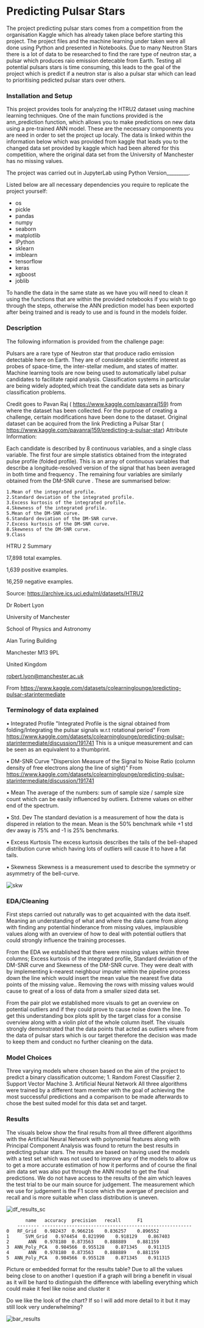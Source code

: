 # Predicting Pulsar Stars

The project predicting pulsar stars comes from a competition from the organisation Kaggle which has already taken place before starting this project. The project files and the machine learning under taken were all done using Python and presented in Notebooks. Due to many Neutron Stars there is a lot of data to be researched to find the rare type of neutron star, a pulsar which produces raio emission detecable from Earth. Testing all potential pulsars stars is time consuming, this leads to the goal of the project which is predict if a neutron star is also a pulsar star which can lead to prioritising pedicted pulsar stars over others. 


### Installation and Setup
This project provides tools for analyzing the HTRU2 dataset using machine learning techniques. One of the main functions provided is the ann_prediction function, which allows you to make predictions on new data using a pre-trained ANN model. These are the necessary components you are need in order to set the project up localy. The data is linked within the information below which was provided from kaggle that leads you to the changed data set provided by kaggle which had been altered for this competition, where the original data set from the University of Manchester has no missing values.

The project was carried out in JupyterLab using Python Version_________.

Listed below are all necessary dependencies you require to replicate the project yourself:
- os
- pickle
- pandas
- numpy
- seaborn
- matplotlib
- IPython
- sklearn
- imblearn
- tensorflow
- keras
- xgboost
- joblib

To handle the data in the same state as we have you will need to clean it using the functions that are within the provided notebooks if you wish to go through the steps, otherwise the ANN prediction model has been exported after being trained and is ready to use and is found in the models folder.

### Description
The following information is provided from the challenge page:


Pulsars are a rare type of Neutron star that produce radio emission detectable here on Earth. They are of considerable scientific interest as probes of space-time, the inter-stellar medium, and states of matter. Machine learning tools are now being used to automatically label pulsar candidates to facilitate rapid analysis. Classification systems in particular are being widely adopted,which treat the candidate data sets as binary classification problems.

Credit goes to Pavan Raj ( https://www.kaggle.com/pavanraj159) from where the dataset has been collected. For the purpose of creating a challenge, certain modifications have been done to the dataset.
Original dataset can be acquired from the link Predicting a Pulsar Star ( https://www.kaggle.com/pavanraj159/predicting-a-pulsar-star)
Attribute Information:

Each candidate is described by 8 continuous variables, and a single class variable. The first four are simple statistics obtained from the integrated pulse profile (folded profile). This is an array of continuous variables that describe a longitude-resolved version of the signal that has been averaged in both time and frequency . The remaining four variables are similarly obtained from the DM-SNR curve . These are summarised below:

	1.Mean of the integrated profile.
	2.Standard deviation of the integrated profile.
	3.Excess kurtosis of the integrated profile.
	4.Skewness of the integrated profile.
	5.Mean of the DM-SNR curve.
	6.Standard deviation of the DM-SNR curve.
	7.Excess kurtosis of the DM-SNR curve.
	8.Skewness of the DM-SNR curve.
	9.Class

HTRU 2 Summary

17,898 total examples.

1,639 positive examples.

16,259 negative examples.

Source:  https://archive.ics.uci.edu/ml/datasets/HTRU2

Dr Robert Lyon

University of Manchester

School of Physics and Astronomy

Alan Turing Building

Manchester M13 9PL

United Kingdom

robert.lyon@manchester.ac.uk

From <https://www.kaggle.com/datasets/colearninglounge/predicting-pulsar-starintermediate> 


### Terminology of data explained
• Integrated Profile
"Integrated Profile is the signal obtained from folding/Integrating the pulsar signals w.r.t rotational period"
From <https://www.kaggle.com/datasets/colearninglounge/predicting-pulsar-starintermediate/discussion/191741> 
This is a unique measurement and can be seen as an equivalent to a thumbprint.

• DM-SNR Curve
"Dispersion Measure of the Signal to Noise Ratio (column density of free electrons along the line of sight)"
From <https://www.kaggle.com/datasets/colearninglounge/predicting-pulsar-starintermediate/discussion/191741> 

• Mean
The average of the numbers: sum of sample size  / sample size count which can be easily influenced by outliers. Extreme values on either end of the spectrum.

• Std. Dev
The standard deviation is a measurement of how the data is dispered in relation to the mean. Mean is the 50% benchmark while +1 std dev away is 75% and -1 is 25% benchmarks.

• Excess Kurtosis
The excess kurtosis describes the tails of the bell-shaped distribution curve which having lots of outliers will cause it to have a fat tails.

• Skewness
Skewness is a measurement used to describe the symmetry or asymmetry of the bell-curve.

![skw](https://github.com/daistmarco/PredictingPulsarStar/assets/114780077/aca3d64e-dd38-4251-9332-72d8896e3c64)

### EDA/Cleaning
First steps carried out naturally was to get acquainted with the data itself. Meaning an understanding of what and where the data came from along with finding any potential hinderance from missing values, implausible values along with an overview of how to deal with potential outliers that could strongly influence the training processes.

From the EDA we established that there were missing values within three columns; Excess kurtosis of the integrated profile, Standard deviation of the DM-SNR curve and Skewness of the DM-SNR curve. They were dealt with by implementing k-nearest neighbour imputer within the pipeline process down the line which would insert the mean value the nearest five data points of the missing value.. Removing the rows with missing values would cause to great of a loss of data from a smaller sized data set.

From the pair plot we established more visuals to get an overview on potential outliers and if they could prove to cause noise down the line. To get this understanding box plots split by the target class for a consise overview along with a violin plot of the whole column itself. The visuals strongly demonstrated that the data points that acted as outliers where from the data of pulsar stars which is our target therefore the decision was made to keep them and conduct no further cleaning on the data.


### Model Choices
Three varying models where chosen based on the aim of the project to predict a binary classification outcome;
	1. Random Forest Classifier
	2. Support Vector Machine
	3. Artificial Neural Network
All three algorithms were trained by a different team member with the goal of achieving the most successful predictions and a comparison to be made afterwards to chose the best suited model for this data set and target. 


### Results
The visuals below show the final results from all three different algorithms with the Artificial Neural Network with polynomial features along with Principal Component Analysis was found to return the best results in predicting pulsar stars. The results are based on having used the models with a test set which was not used to improve any of the models to allow us to get a more accurate estimation of how it performs and of course the final aim data set was also put through the ANN model to get the final predictions. We do not have access to the results of the aim which leaves the test trial to be our main source for judgement. The measurement which we use for judgement is the F1 score which the avergae of precision and recall and is more suitable when class distribution is uneven. 

![df_results_sc](https://github.com/daistmarco/PredictingPulsarStar/assets/114780077/3ea514b4-7245-4454-8334-9ee72966f9f3)

	  	   name	  accuracy	precision	recall		F1
		-------- -------------------------------------------------------
	0 	RF_Grid	  0.982437	0.966216	0.836257	0.896552
	1      SVM_Grid	  0.974454	0.821990	0.918129	0.867403
	2 	    ANN	  0.978180	0.873563	0.888889	0.881159
	3  ANN_Poly_PCA	  0.984566	0.955128	0.871345	0.911315
	4 	    ANN	  0.978180	0.873563	0.888889	0.881159
	5  ANN_Poly_PCA	  0.984566	0.955128	0.871345	0.911315
	
Picture or embedded format for the results table?
Due to all the values being close to on another I question if a graph will bring a benefit in visual as it will be hard to distinguish the difference with labelling everything which could make it feel like noise and cluster it


Do we like the look of the chart? If so I will add more detail to it but it may still look very underwhelming?

![bar_results](https://github.com/daistmarco/PredictingPulsarStar/assets/114780077/0bf8613c-6fdc-46c4-b479-cab5848490ec)

